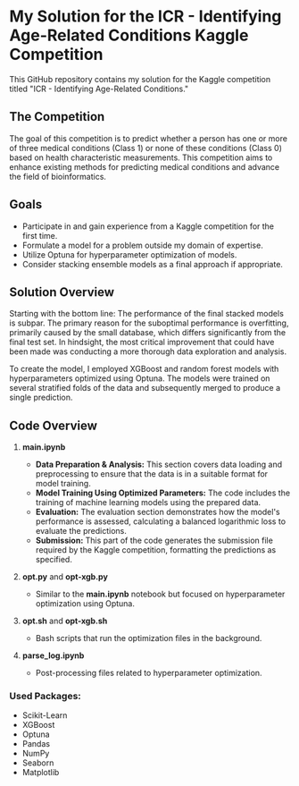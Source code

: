 # My Solution for the ICR - Identifying Age-Related Conditions Kaggle Competition

This GitHub repository contains my solution for the Kaggle competition titled "ICR - Identifying Age-Related Conditions."

## The Competition
The goal of this competition is to predict whether a person has one or more of three medical conditions (Class 1) or none of these conditions (Class 0) based on health characteristic measurements. This competition aims to enhance existing methods for predicting medical conditions and advance the field of bioinformatics.

## Goals
 - Participate in and gain experience from a Kaggle competition for the first time.
 - Formulate a model for a problem outside my domain of expertise.
 - Utilize Optuna for hyperparameter optimization of models.
 - Consider stacking ensemble models as a final approach if appropriate.

## Solution Overview
Starting with the bottom line: The performance of the final stacked models is subpar. The primary reason for the suboptimal performance is overfitting, primarily caused by the small database, which differs significantly from the final test set. In hindsight, the most critical improvement that could have been made was conducting a more thorough data exploration and analysis.

To create the model, I employed XGBoost and random forest models with hyperparameters optimized using Optuna. The models were trained on several stratified folds of the data and subsequently merged to produce a single prediction.

## Code Overview

1. **main.ipynb**
   - **Data Preparation & Analysis:** This section covers data loading and preprocessing to ensure that the data is in a suitable format for model training.
   - **Model Training Using Optimized Parameters:** The code includes the training of machine learning models using the prepared data.
   - **Evaluation:** The evaluation section demonstrates how the model's performance is assessed, calculating a balanced logarithmic loss to evaluate the predictions.
   - **Submission:** This part of the code generates the submission file required by the Kaggle competition, formatting the predictions as specified.

2. **opt.py** and **opt-xgb.py**
   - Similar to the **main.ipynb** notebook but focused on hyperparameter optimization using Optuna.

3. **opt.sh** and **opt-xgb.sh**
   - Bash scripts that run the optimization files in the background.

4. **parse_log.ipynb**
   - Post-processing files related to hyperparameter optimization.

### Used Packages:
 - Scikit-Learn
 - XGBoost
 - Optuna
 - Pandas
 - NumPy
 - Seaborn
 - Matplotlib

